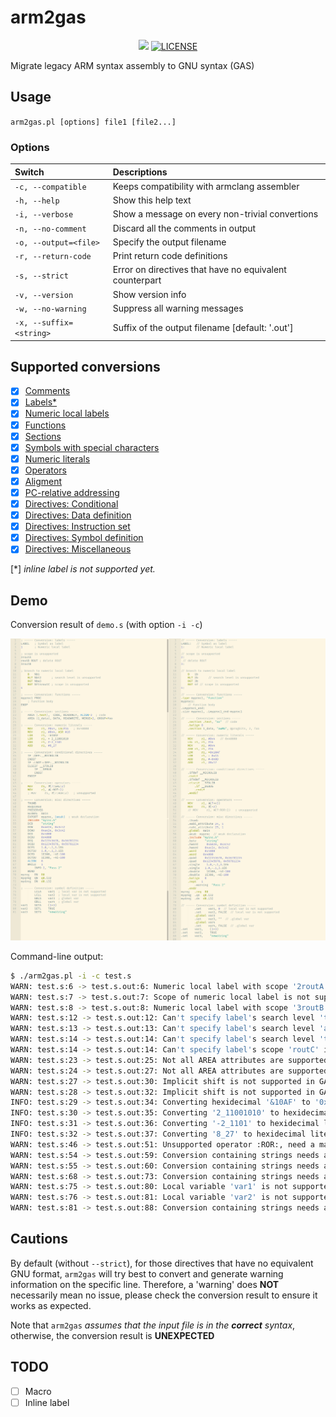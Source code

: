 # arm2gas

<div align="center">
<p>
      <a href="https://github.com/typowritter/arm2gas"><img src="https://img.shields.io/badge/arm2gas-v1.0-brightgreen"></a>
      <a href="https://github.com/typowritter/arm2gas/blob/main/LICENSE"><img src="https://img.shields.io/badge/License-GPLv3.0-blue" alt="LICENSE"></a>
</p>
</div>
Migrate legacy ARM syntax assembly to GNU syntax (GAS)

## Usage

`arm2gas.pl [options] file1 [file2...]`

### Options

| Switch                  | Descriptions                                            |
| :---------------------- | :------------------------------------------------------ |
| `-c, --compatible`      | Keeps compatibility with armclang assembler             |
| `-h, --help`            | Show this help text                                     |
| `-i, --verbose`         | Show a message on every non-trivial convertions         |
| `-n, --no-comment`      | Discard all the comments in output                      |
| `-o, --output=<file>`   | Specify the output filename                             |
| `-r, --return-code`     | Print return code definitions                           |
| `-s, --strict`          | Error on directives that have no equivalent counterpart |
| `-v, --version`         | Show version info                                       |
| `-w, --no-warning`      | Suppress all warning messages                           |
| `-x, --suffix=<string>` | Suffix of the output filename [default: '.out']         |

## Supported conversions

- [X] [Comments](https://developer.arm.com/documentation/dui0742/g/Migrating-ARM-syntax-assembly-code-to-GNU-syntax/Comments?lang=en)
- [X] [Labels\*](https://developer.arm.com/documentation/dui0742/g/Migrating-ARM-syntax-assembly-code-to-GNU-syntax/Labels?lang=en)
- [X] [Numeric local labels](https://developer.arm.com/documentation/dui0742/g/Migrating-ARM-syntax-assembly-code-to-GNU-syntax/Numeric-local-labels?lang=en)
- [X] [Functions](https://developer.arm.com/documentation/dui0742/g/Migrating-ARM-syntax-assembly-code-to-GNU-syntax/Functions?lang=en)
- [X] [Sections](https://developer.arm.com/documentation/dui0742/g/Migrating-ARM-syntax-assembly-code-to-GNU-syntax/Sections?lang=en)
- [X] [Symbols with special characters](https://developer.arm.com/documentation/dui0742/g/Migrating-ARM-syntax-assembly-code-to-GNU-syntax/Symbol-naming-rules?lang=en)
- [X] [Numeric literals](https://developer.arm.com/documentation/dui0742/g/Migrating-ARM-syntax-assembly-code-to-GNU-syntax/Numeric-literals?lang=en)
- [X] [Operators](https://developer.arm.com/documentation/dui0742/g/Migrating-ARM-syntax-assembly-code-to-GNU-syntax/Operators?lang=en)
- [X] [Aligment](https://developer.arm.com/documentation/dui0742/g/Migrating-ARM-syntax-assembly-code-to-GNU-syntax/Alignment?lang=en)
- [X] [PC-relative addressing](https://developer.arm.com/documentation/dui0742/g/Migrating-ARM-syntax-assembly-code-to-GNU-syntax/PC-relative-addressing?lang=en)
- [X] [Directives: Conditional](https://developer.arm.com/documentation/dui0742/g/Migrating-ARM-syntax-assembly-code-to-GNU-syntax/Conditional-directives?lang=en)
- [X] [Directives: Data definition](https://developer.arm.com/documentation/dui0742/g/Migrating-ARM-syntax-assembly-code-to-GNU-syntax/Data-definition-directives?lang=en)
- [X] [Directives: Instruction set](https://developer.arm.com/documentation/dui0742/g/Migrating-ARM-syntax-assembly-code-to-GNU-syntax/Instruction-set-directives?lang=en)
- [X] [Directives: Symbol definition](https://developer.arm.com/documentation/dui0742/g/Migrating-ARM-syntax-assembly-code-to-GNU-syntax/Symbol-definition-directives?lang=en)
- [X] [Directives: Miscellaneous](https://developer.arm.com/documentation/dui0742/g/Migrating-ARM-syntax-assembly-code-to-GNU-syntax/Miscellaneous-directives?lang=en)

[\*] *inline label is not supported yet.*

## Demo

Conversion result of `demo.s` (with option `-i -c`)

![](./demo/demo.png)

Command-line output:

```bash
$ ./arm2gas.pl -i -c test.s
WARN: test.s:6 -> test.s.out:6: Numeric local label with scope '2routA' is not supported in GAS, converting to '2'
WARN: test.s:7 -> test.s.out:7: Scope of numeric local label is not supported in GAS, removing ROUT directives
WARN: test.s:8 -> test.s.out:8: Numeric local label with scope '3routB' is not supported in GAS, converting to '3'
WARN: test.s:12 -> test.s.out:12: Can't specify label's search level 't' in GAS, dropping
WARN: test.s:13 -> test.s.out:13: Can't specify label's search level 'a' in GAS, dropping
WARN: test.s:14 -> test.s.out:14: Can't specify label's search level 't' in GAS, dropping
WARN: test.s:14 -> test.s.out:14: Can't specify label's scope 'routC' in GAS, dropping
WARN: test.s:23 -> test.s.out:25: Not all AREA attributes are supported, need a manual check
WARN: test.s:24 -> test.s.out:27: Not all AREA attributes are supported, need a manual check
WARN: test.s:27 -> test.s.out:30: Implicit shift is not supported in GAS, converting to explicit shift
WARN: test.s:28 -> test.s.out:32: Implicit shift is not supported in GAS, converting to explicit shift
INFO: test.s:29 -> test.s.out:34: Converting hexidecimal '&10AF' to '0x10AF'
INFO: test.s:30 -> test.s.out:35: Converting '2_11001010' to hexidecimal literal '0xCA'
INFO: test.s:31 -> test.s.out:36: Converting '-2_1101' to hexidecimal literal '-0x0D'
INFO: test.s:32 -> test.s.out:37: Converting '8_27' to hexidecimal literal '0x17'
WARN: test.s:46 -> test.s.out:51: Unsupported operator :ROR:, need a manual check
WARN: test.s:54 -> test.s.out:59: Conversion containing strings needs a manual check
WARN: test.s:55 -> test.s.out:60: Conversion containing strings needs a manual check
WARN: test.s:68 -> test.s.out:73: Conversion containing strings needs a manual check
WARN: test.s:75 -> test.s.out:80: Local variable 'var1' is not supported, using static declaration
WARN: test.s:76 -> test.s.out:81: Local variable 'var2' is not supported, using static declaration
WARN: test.s:81 -> test.s.out:88: Conversion containing strings needs a manual check
```



## Cautions

By default (without `--strict`), for those directives that have no equivalent GNU format, `arm2gas` will try best to convert and generate warning information on the specific line. Therefore, a 'warning' does **NOT** necessarily mean no issue, please check the conversion result to ensure it works as expected.

Note that `arm2gas` *assumes that the input file is in the **correct** syntax*, otherwise, the conversion result is **UNEXPECTED**

## TODO

- [ ] Macro
- [ ] Inline label
